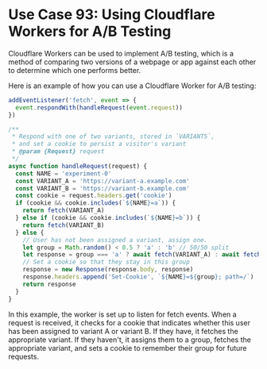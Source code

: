 # Use Case 93: Using Cloudflare Workers for A/B Testing

Cloudflare Workers can be used to implement A/B testing, which is a method of comparing two versions of a webpage or app against each other to determine which one performs better.

Here is an example of how you can use a Cloudflare Worker for A/B testing:

```javascript
addEventListener('fetch', event => {
  event.respondWith(handleRequest(event.request))
})

/**
 * Respond with one of two variants, stored in `VARIANTS`,
 * and set a cookie to persist a visitor's variant
 * @param {Request} request
 */
async function handleRequest(request) {
  const NAME = 'experiment-0'
  const VARIANT_A = 'https://variant-a.example.com'
  const VARIANT_B = 'https://variant-b.example.com'
  const cookie = request.headers.get('cookie')
  if (cookie && cookie.includes(`${NAME}=a`)) {
    return fetch(VARIANT_A)
  } else if (cookie && cookie.includes(`${NAME}=b`)) {
    return fetch(VARIANT_B)
  } else {
    // User has not been assigned a variant, assign one.
    let group = Math.random() < 0.5 ? 'a' : 'b' // 50/50 split
    let response = group === 'a' ? await fetch(VARIANT_A) : await fetch(VARIANT_B)
    // Set a cookie so that they stay in this group
    response = new Response(response.body, response)
    response.headers.append('Set-Cookie', `${NAME}=${group}; path=/`)
    return response
  }
}
```

In this example, the worker is set up to listen for fetch events. When a request is received, it checks for a cookie that indicates whether this user has been assigned to variant A or variant B. If they have, it fetches the appropriate variant. If they haven't, it assigns them to a group, fetches the appropriate variant, and sets a cookie to remember their group for future requests.